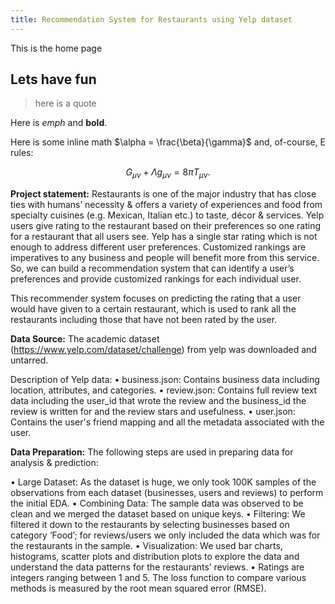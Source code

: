```yaml
---
title: Recommendation System for Restaurants using Yelp dataset
---
```


This is the home page

## Lets have fun

>here is a quote

Here is *emph* and **bold**.

Here is some inline math $\alpha = \frac{\beta}{\gamma}$ and, of-course, E rules:

$$ G_{\mu\nu} + \Lambda g_{\mu\nu}  = 8 \pi T_{\mu\nu} . $$

**Project statement:**
Restaurants is one of the major industry that has close ties with humans’ necessity & offers a variety of experiences and food from specialty cuisines (e.g. Mexican, Italian etc.) to taste, décor & services. Yelp users give rating to the restaurant based on their preferences so one rating for a restaurant that all users see. Yelp has a single star rating which is not enough to address different user preferences. Customized rankings are imperatives to any business and people will benefit more from this service. So, we can build a recommendation system that can identify a user’s preferences and provide customized rankings for each individual user. 

This recommender system focuses on predicting the rating that a user would have given to a certain restaurant, which is used to rank all the restaurants including those that have not been rated by the user. 

**Data Source:**
	The academic dataset (https://www.yelp.com/dataset/challenge) from yelp was downloaded and untarred.

Description of Yelp data:
•	business.json: Contains business data including location, attributes, and categories. 
•	review.json: Contains full review text data including the user_id that wrote the review and the business_id the review is written for and the review stars and usefulness. 
•	user.json: Contains the user's friend mapping and all the metadata associated with the user. 

**Data Preparation:**
The following steps are used in preparing data for analysis & prediction:
 	
•	Large Dataset: As the dataset is huge, we only took 100K samples of the observations from each dataset (businesses, users and reviews) to perform the initial EDA.
•	Combining Data: The sample data was observed to be clean and we merged the dataset based on unique keys.
•	Filtering: We filtered it down to the restaurants by selecting businesses based on category ‘Food’; for reviews/users we only included the data which was for the restaurants in the sample.
•	Visualization: We used bar charts, histograms, scatter plots and distribution plots to explore the data and understand the data patterns for the restaurants’ reviews.
•	Ratings are integers ranging between 1 and 5. The loss function to compare various methods is measured by the root mean squared error (RMSE).

